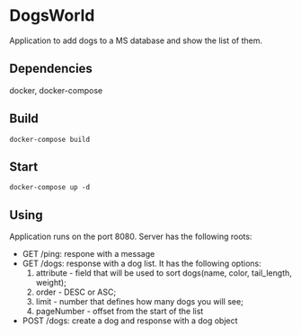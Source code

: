 # DogsWorld
Application to add dogs to a MS database and show the list of them.
## Dependencies
docker, docker-compose
## Build
```docker-compose build```
## Start
```docker-compose up -d```
## Using
Application runs on the port 8080. Server has the following roots:
  - GET /ping: respone with a message
  - GET /dogs: response with a dog list. It has the following options:
      1. attribute - field that will be used to sort dogs(name, color, tail_length, weight);
      2. order - DESC or ASC;
      3. limit - number that defines how many dogs you will see;
      4. pageNumber - offset from the start of the list
  - POST /dogs: create a dog and response with a dog object
